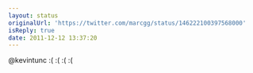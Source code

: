 ```yaml
---
layout: status
originalUrl: 'https://twitter.com/marcgg/status/146222100397568000'
isReply: true
date: 2011-12-12 13:37:20
---
```


@kevintunc :( :( :( :(
